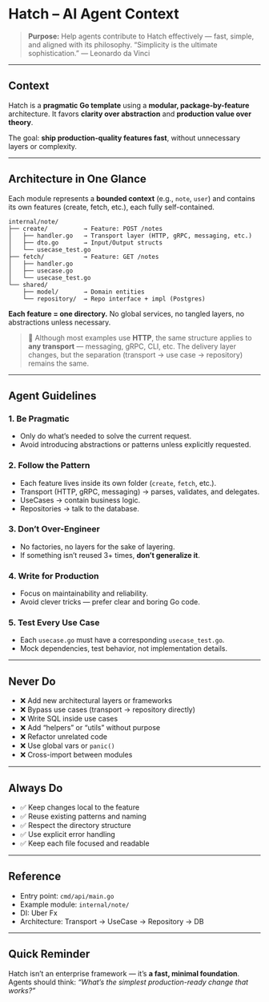 # Hatch – AI Agent Context

> **Purpose:** Help agents contribute to Hatch effectively — fast, simple, and aligned with its philosophy.
> “Simplicity is the ultimate sophistication.” — Leonardo da Vinci

---

## Context

Hatch is a **pragmatic Go template** using a **modular, package-by-feature** architecture.
It favors **clarity over abstraction** and **production value over theory**.

The goal: **ship production-quality features fast**, without unnecessary layers or complexity.

---

## Architecture in One Glance

Each module represents a **bounded context** (e.g., `note`, `user`)
and contains its own features (create, fetch, etc.), each fully self-contained.

```
internal/note/
├── create/          → Feature: POST /notes
│   ├── handler.go   → Transport layer (HTTP, gRPC, messaging, etc.)
│   ├── dto.go       → Input/Output structs
│   └── usecase_test.go
├── fetch/           → Feature: GET /notes
│   ├── handler.go
│   ├── usecase.go
│   └── usecase_test.go
└── shared/
    ├── model/       → Domain entities
    └── repository/  → Repo interface + impl (Postgres)
```

**Each feature = one directory.**
No global services, no tangled layers, no abstractions unless necessary.

> 🧠 Although most examples use **HTTP**, the same structure applies to **any transport** — messaging, gRPC, CLI, etc.
> The delivery layer changes, but the separation (transport → use case → repository) remains the same.

---

## Agent Guidelines

### 1. **Be Pragmatic**

* Only do what’s needed to solve the current request.
* Avoid introducing abstractions or patterns unless explicitly requested.

### 2. **Follow the Pattern**

* Each feature lives inside its own folder (`create`, `fetch`, etc.).
* Transport (HTTP, gRPC, messaging) → parses, validates, and delegates.
* UseCases → contain business logic.
* Repositories → talk to the database.

### 3. **Don’t Over-Engineer**

* No factories, no layers for the sake of layering.
* If something isn’t reused 3+ times, **don’t generalize it**.

### 4. **Write for Production**

* Focus on maintainability and reliability.
* Avoid clever tricks — prefer clear and boring Go code.

### 5. **Test Every Use Case**

* Each `usecase.go` must have a corresponding `usecase_test.go`.
* Mock dependencies, test behavior, not implementation details.

---

## Never Do

* ❌ Add new architectural layers or frameworks
* ❌ Bypass use cases (transport → repository directly)
* ❌ Write SQL inside use cases
* ❌ Add “helpers” or “utils” without purpose
* ❌ Refactor unrelated code
* ❌ Use global vars or `panic()`
* ❌ Cross-import between modules

---

## Always Do

* ✅ Keep changes local to the feature
* ✅ Reuse existing patterns and naming
* ✅ Respect the directory structure
* ✅ Use explicit error handling
* ✅ Keep each file focused and readable

---

## Reference

* Entry point: `cmd/api/main.go`
* Example module: `internal/note/`
* DI: Uber Fx
* Architecture: Transport → UseCase → Repository → DB

---

## Quick Reminder

Hatch isn’t an enterprise framework — it’s **a fast, minimal foundation**.
Agents should think: *“What’s the simplest production-ready change that works?”*
